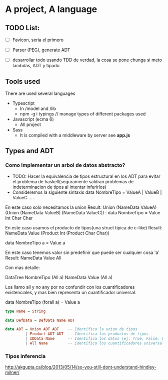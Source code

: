 # A project, A language

## TODO List:
- [ ] Favicon, seria el primero
- [ ] Parser (PEG), generate ADT
- [ ] desarrollar todo usando TDD de verdad, la cosa se pone chunga
	  si meto lambdas, ADT y tipado


## Tools used

There are used several languages
- Typescript
  - In /model and /lib
  - npm -g i typings   // manage types of different packages used  
- Javascript (ecma 6)
  - All project
- Sass
  - It is compiled with a middleware by server see **app.js**


## Types and ADT

### Como implementar un arbol de datos abstracto?
- TODO: Hacer la equivalencia de tipos estructural en los ADT para evitar el
        problema de haskell(seguramente saldran problemas de indeterminacion de
        tipos al intentar inferirlos)
- Consideremos la siguiente sintaxis
data NombreTipo = ValueA | ValueB | ValueC .....

En este caso solo necesitamos la union
Result: Union (NameData ValueA) (Union (NameData ValueB) (NameData ValueC))
:
data NombreTipo = Value Int Char Char

En este caso usamos el producto de tipos(una struct típica de c-like)
Result: NameData Value (Product Int (Product Char Char))

data NombreTipo a = Value a

En este caso tenemos valor sin predefinir que puede ser cualquier cosa 'a'
Result: NameData Value All

Con mas detalle:

DataTree NombreTipo (All a)
	NameData Value (All a)

Los llamo all y no any por no confundir con los cuantificadores existenciales, y mas
bien representa un cuantificador universal.

data NombreTipo (forall a) = Value a

```haskell
type Name = String

data DefData = DefData Name ADT

data ADT = Union ADT ADT    -- Identifica la union de tipos
		 | Product ADT ADT  -- Identifica los productos de tipos
		 | IDData Name      -- Identifica los datos (ej: True, False, Uno, Dos...)
		 | All Name         -- Identifica los cuantificadores universales

```

### Tipos inferencia

http://akgupta.ca/blog/2013/05/14/so-you-still-dont-understand-hindley-milner/
